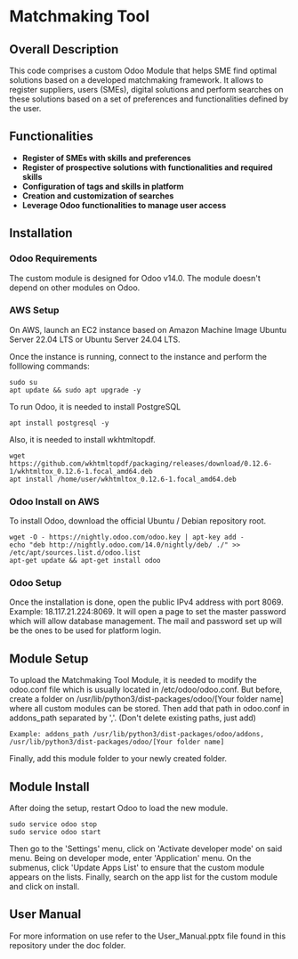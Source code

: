 # Matchmaking Tool

## Overall Description
This code comprises a custom Odoo Module that helps SME find optimal solutions based on a developed matchmaking framework.
It allows to register suppliers, users (SMEs), digital solutions and perform searches on these solutions based on a set of preferences and functionalities defined by the user.

## Functionalities
* **Register of SMEs with skills and preferences**
* **Register of prospective solutions with functionalities and required skills**
* **Configuration of tags and skills in platform**
* **Creation and customization of searches**
* **Leverage Odoo functionalities to manage user access**

## Installation

### Odoo Requirements
The custom module is designed for Odoo v14.0. The module doesn't depend on other modules on Odoo.

### AWS Setup
On AWS, launch an EC2 instance based on Amazon Machine Image Ubuntu Server 22.04 LTS or Ubuntu Server 24.04 LTS.

Once the instance is running, connect to the instance and perform the folllowing commands:
```
sudo su
apt update && sudo apt upgrade -y
```
To run Odoo, it is needed to install PostgreSQL
```
apt install postgresql -y
```
Also, it is needed to install wkhtmltopdf.
```
wget https://github.com/wkhtmltopdf/packaging/releases/download/0.12.6-1/wkhtmltox_0.12.6-1.focal_amd64.deb
apt install /home/user/wkhtmltox_0.12.6-1.focal_amd64.deb
```

### Odoo Install on AWS
To install Odoo, download the official Ubuntu / Debian repository root.
```
wget -O - https://nightly.odoo.com/odoo.key | apt-key add -
echo "deb http://nightly.odoo.com/14.0/nightly/deb/ ./" >> /etc/apt/sources.list.d/odoo.list
apt-get update && apt-get install odoo
```
### Odoo Setup
Once the installation is done, open the public IPv4 address with port 8069. Example: 18.117.21.224:8069. It will open a page to set the master password which will allow database management. The mail and password set up will be the ones to be used for platform login.

## Module Setup
To upload the Matchmaking Tool Module, it is needed to modify the odoo.conf file which is usually located in /etc/odoo/odoo.conf.
But before, create a folder on /usr/lib/python3/dist-packages/odoo/[Your folder name] where all custom modules can be stored.
Then add that path in odoo.conf in addons_path separated by ','. (Don't delete existing paths, just add)
```
Example: addons_path /usr/lib/python3/dist-packages/odoo/addons, /usr/lib/python3/dist-packages/odoo/[Your folder name]
```
Finally, add this module folder to your newly created folder. 

## Module Install
After doing the setup, restart Odoo to load the new module. 
```
sudo service odoo stop
sudo service odoo start
```
Then go to the 'Settings' menu, click on 'Activate developer mode' on said menu. 
Being on developer mode, enter 'Application' menu. On the submenus, click 'Update Apps List' to ensure that the custom module appears on the lists.
Finally, search on the app list for the custom module and click on install.

## User Manual
For more information on use refer to the User_Manual.pptx file found in this repository under the doc folder.
